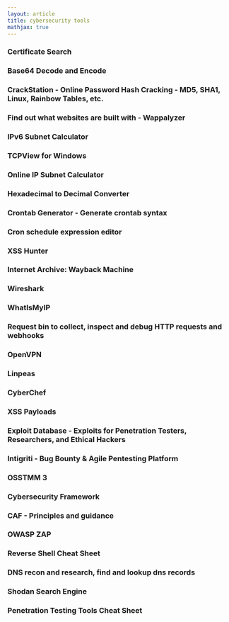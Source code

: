 ```yaml
---
layout: article
title: cybersecurity tools
mathjax: true
---
```


### Certificate Search


### Base64 Decode and Encode


### CrackStation - Online Password Hash Cracking - MD5, SHA1, Linux, Rainbow Tables, etc.


### Find out what websites are built with - Wappalyzer


### IPv6 Subnet Calculator


### TCPView for Windows


### Online IP Subnet Calculator


### Hexadecimal to Decimal Converter


### Crontab Generator - Generate crontab syntax


### Cron schedule expression editor


### XSS Hunter


### Internet Archive: Wayback Machine


### Wireshark


### WhatIsMyIP


### Request bin to collect, inspect and debug HTTP requests and webhooks


### OpenVPN


### Linpeas


### CyberChef


### XSS Payloads


### Exploit Database - Exploits for Penetration Testers, Researchers, and Ethical Hackers


### Intigriti - Bug Bounty & Agile Pentesting Platform


### OSSTMM 3


### Cybersecurity Framework


### CAF - Principles and guidance


### OWASP ZAP


### Reverse Shell Cheat Sheet


### DNS recon and research, find and lookup dns records


### Shodan Search Engine


### Penetration Testing Tools Cheat Sheet 


